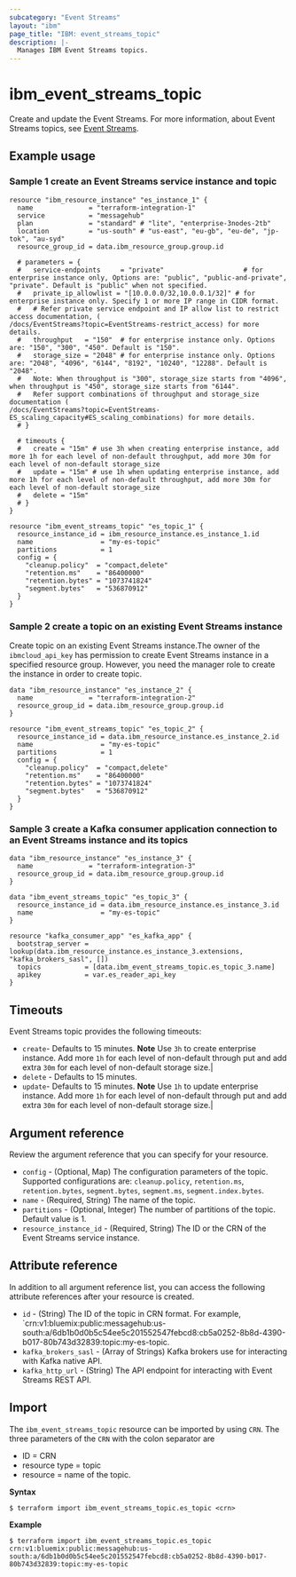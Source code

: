 ```yaml
---
subcategory: "Event Streams"
layout: "ibm"
page_title: "IBM: event_streams_topic"
description: |-
  Manages IBM Event Streams topics.
---
```


# ibm_event_streams_topic

Create and update the Event Streams. For more information, about Event Streams topics, see [Event Streams](https://cloud.ibm.com/docs/openwhisk?topic=openwhisk-pkg_event_streams).

## Example usage

### Sample 1 create an Event Streams service instance and topic

```
resource "ibm_resource_instance" "es_instance_1" {
  name              = "terraform-integration-1"
  service           = "messagehub"
  plan              = "standard" # "lite", "enterprise-3nodes-2tb"
  location          = "us-south" # "us-east", "eu-gb", "eu-de", "jp-tok", "au-syd"
  resource_group_id = data.ibm_resource_group.group.id

  # parameters = {
  #   service-endpoints     = "private"                    # for enterprise instance only, Options are: "public", "public-and-private", "private". Default is "public" when not specified.
  #   private_ip_allowlist = "[10.0.0.0/32,10.0.0.1/32]" # for enterprise instance only. Specify 1 or more IP range in CIDR format.
  #   # Refer private service endpoint and IP allow list to restrict access documentation, (
/docs/EventStreams?topic=EventStreams-restrict_access) for more details.
  #   throughput   = "150"  # for enterprise instance only. Options are: "150", "300", "450". Default is "150".
  #   storage_size = "2048" # for enterprise instance only. Options are: "2048", "4096", "6144", "8192", "10240", "12288". Default is "2048".
  #   Note: When throughput is "300", storage_size starts from "4096",  when throughput is "450", storage_size starts from "6144".
  #   Refer support combinations of throughput and storage_size documentation (
/docs/EventStreams?topic=EventStreams-ES_scaling_capacity#ES_scaling_combinations) for more details.
  # }

  # timeouts {
  #   create = "15m" # use 3h when creating enterprise instance, add more 1h for each level of non-default throughput, add more 30m for each level of non-default storage_size
  #   update = "15m" # use 1h when updating enterprise instance, add more 1h for each level of non-default throughput, add more 30m for each level of non-default storage_size
  #   delete = "15m"
  # }
}

resource "ibm_event_streams_topic" "es_topic_1" {
  resource_instance_id = ibm_resource_instance.es_instance_1.id
  name                 = "my-es-topic"
  partitions           = 1
  config = {
    "cleanup.policy"  = "compact,delete"
    "retention.ms"    = "86400000"
    "retention.bytes" = "1073741824"
    "segment.bytes"   = "536870912"
  }
}

```

### Sample 2 create a topic on an existing Event Streams instance

Create topic on an existing Event Streams instance.The owner of the `ibmcloud_api_key` has permission to create Event Streams instance in a specified resource group. However, you need the manager role to create the instance in order to create topic.
 
```
data "ibm_resource_instance" "es_instance_2" {
  name              = "terraform-integration-2"
  resource_group_id = data.ibm_resource_group.group.id
}

resource "ibm_event_streams_topic" "es_topic_2" {
  resource_instance_id = data.ibm_resource_instance.es_instance_2.id
  name                 = "my-es-topic"
  partitions           = 1
  config = {
    "cleanup.policy"  = "compact,delete"
    "retention.ms"    = "86400000"
    "retention.bytes" = "1073741824"
    "segment.bytes"   = "536870912"
  }
}

```

### Sample 3 create a Kafka consumer application connection to an Event Streams instance and its topics


```
data "ibm_resource_instance" "es_instance_3" {
  name              = "terraform-integration-3"
  resource_group_id = data.ibm_resource_group.group.id
}

data "ibm_event_streams_topic" "es_topic_3" {
  resource_instance_id = data.ibm_resource_instance.es_instance_3.id
  name                 = "my-es-topic"
}

resource "kafka_consumer_app" "es_kafka_app" {
  bootstrap_server = lookup(data.ibm_resource_instance.es_instance_3.extensions, "kafka_brokers_sasl", [])
  topics           = [data.ibm_event_streams_topic.es_topic_3.name]
  apikey           = var.es_reader_api_key
}

```

## Timeouts

Event Streams topic provides the following timeouts:

- `create`- Defaults to 15 minutes. 
  **Note** Use `3h` to create enterprise instance. Add more `1h` for each level of non-default through put and add extra `30m` for each level of non-default storage size.|
- `delete` - Defaults to 15 minutes.
- `update`- Defaults to 15 minutes. 
  **Note** Use `1h` to update enterprise instance. Add more `1h` for each level of non-default through put and add extra `30m` for each level of non-default storage size.|

## Argument reference
Review the argument reference that you can specify for your resource. 

- `config` - (Optional, Map) The configuration parameters of the topic. Supported configurations are: `cleanup.policy`, `retention.ms`, `retention.bytes`, `segment.bytes`, `segment.ms`, `segment.index.bytes`.
- `name` - (Required, String) The name of the topic.
- `partitions` - (Optional, Integer) The number of partitions of the topic. Default value is 1.
- `resource_instance_id` - (Required, String) The ID or the CRN of the Event Streams service instance.

## Attribute reference

In addition to all argument reference list, you can access the following attribute references after your resource is created. 

- `id` - (String) The ID of the topic in CRN format. For example, `crn:v1:bluemix:public:messagehub:us-south:a/6db1b0d0b5c54ee5c201552547febcd8:cb5a0252-8b8d-4390-b017-80b743d32839:topic:my-es-topic.
- `kafka_brokers_sasl` - (Array of Strings) Kafka brokers use for interacting with Kafka native API.
- `kafka_http_url` - (String) The API endpoint for interacting with Event Streams REST API.

## Import

The `ibm_event_streams_topic` resource can be imported by using `CRN`. The three parameters of the `CRN` with the colon separator are
  - ID = CRN 
  - resource type = topic
  - resource = name of the topic.
  
**Syntax**

```
$ terraform import ibm_event_streams_topic.es_topic <crn>

```

**Example**

```
$ terraform import ibm_event_streams_topic.es_topic crn:v1:bluemix:public:messagehub:us-south:a/6db1b0d0b5c54ee5c201552547febcd8:cb5a0252-8b8d-4390-b017-80b743d32839:topic:my-es-topic
```
